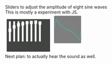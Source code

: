 Sliders to adjust the amplitude of eight sine waves<br>
This is mostly a experiment with JS.<br>
<img src="sinegen.PNG" width="50%"><br>
Next plan: to actually hear the sound as well.<br>
